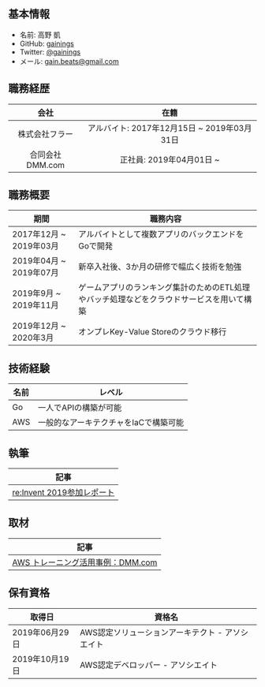 ## 基本情報

- 名前: 高野 凱
- GitHub: [gainings](https://github.com/gainings)
- Twitter: [@gainings](https://twitter.com/gainings)
- メール: gain.beats@gmail.com

## 職務経歴

|会社|在籍|
|:--:|:--:|
|株式会社フラー|アルバイト: 2017年12月15日 ~ 2019年03月31日|
|合同会社DMM.com| 正社員: 2019年04月01日 ~ |

## 職務概要
|期間|職務内容|
|----|----|
|2017年12月 ~ 2019年03月|アルバイトとして複数アプリのバックエンドをGoで開発|
|2019年04月 ~ 2019年07月 | 新卒入社後、3か月の研修で幅広く技術を勉強|
|2019年9月 ~ 2019年11月| ゲームアプリのランキング集計のためのETL処理やバッチ処理などをクラウドサービスを用いて構築 |
|2019年12月 ~ 2020年3月| オンプレKey-Value Storeのクラウド移行 |

## 技術経験

|名前|レベル|
|----|----|
| Go | 一人でAPIの構築が可能|
| AWS |一般的なアーキテクチャをIaCで構築可能|

## 執筆

|記事|
|----|
|[re:Invent 2019参加レポート](https://inside.dmm.com/entry/2019/12/26/aws-reinvent2019)|

## 取材

|記事|
|----|
|[AWS トレーニング活用事例：DMM.com](https://aws.amazon.com/jp/training/case-studies/dmm-training/)|

## 保有資格

|取得日|資格名|
|----|----|
|2019年06月29日|AWS認定ソリューションアーキテクト - アソシエイト|
|2019年10月19日|AWS認定デベロッパー - アソシエイト|

